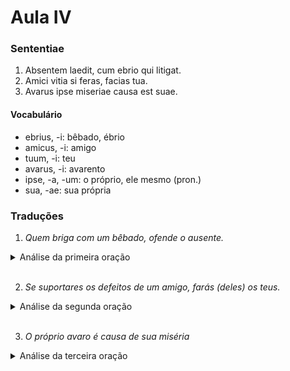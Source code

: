 # Aula IV

### Sententiae

1. Absentem laedit, cum ebrio qui litigat.
2. Amici vitia si feras, facias tua.
3. Avarus ipse miseriae causa est suae.

#### Vocabulário

- ebrius, -i: bêbado, ébrio
- amicus, -i: amigo
- tuum, -i: teu
- avarus, -i: avarento
- ipse, -a, -um: o próprio, ele mesmo (pron.)
- sua, -ae: sua própria

### Traduções

1. _Quem briga com um bêbado, ofende o ausente._

<details>
<summary> Análise da primeira oração</summary>

#### Absentem:

Forma: Particípio presente ativo, acusativo singular (masculino ou feminino). Deriva do verbo absum (estar ausente).
Derivação: Do particípio absēns, absentis (ausente, sendo ausente).
Caso: Acusativo. Funciona como objeto direto do verbo laedit.
Número: Singular.
Gênero: Pode ser masculino ou feminino (referindo-se a uma pessoa ausente).
Significado: "o ausente", "quem está ausente", "a pessoa ausente".

#### Laedit:

Forma: Verbo laedō, laedere, laesī, laesus (prejudicar, ofender, ferir). Está na 3ª pessoa do singular do presente do indicativo ativo.
Conjugação: 3ª conjugação.
Tempo: Presente.
Modo: Indicativo.
Voz: Ativa.
Pessoa/Número: 3ª pessoa do singular. O sujeito está implícito e é o mesmo que a pessoa descrita na oração relativa (qui litigat cum ebrio).
Significado: "prejudica", "ofende", "fere".

#### Cum:

Forma: Preposição.
Função: Introduz um complemento que indica companhia, modo ou circunstância.
Regência: Governa o caso Ablativo. A palavra que a segue (ebrio) está no ablativo.
Significado: "com".

#### Ebrio:

Forma: Adjetivo ēbrius, -a, -um (bêbado, embriagado) usado substantivamente, no caso ablativo singular (masculino).
Declinação: 1ª/2ª declinação de adjetivos. Usado aqui como substantivo de 2ª declinação masculina.
Caso: Ablativo. Objeto da preposição cum.
Número: Singular.
Gênero: Masculino (referindo-se a "um homem bêbado").
Significado: "um bêbado", "uma pessoa embriagada".

#### Qui:

Forma: Pronome relativo quī, quae, quod (quem, o qual, a qual, que). Está no caso nominativo singular masculino.
Função: É o sujeito da oração subordinada relativa (qui litigat cum ebrio). Refere-se ao antecedente (implícito) que é o sujeito da oração principal (Absentem laedit).
Caso: Nominativo.
Número: Singular.
Gênero: Masculino (concordando com o sujeito implícito da oração principal, que é a pessoa que realiza a ação de "prejudicar").
Significado: "quem", "aquele que".

#### Litigat:

Forma: Verbo lītigō, lītigāre, lītigāvī, lītigātus (discutir, brigar, litigar, contender). Está na 3ª pessoa do singular do presente do indicativo ativo.
Conjugação: 1ª conjugação.
Tempo: Presente.
Modo: Indicativo.
Voz: Ativa.
Pessoa/Número: 3ª pessoa do singular. O sujeito é o pronome relativo qui.
Significado: "discute", "briga", "contende".

Estrutura da Frase:
A frase é composta por:

Uma oração principal: Absentem laedit (Ele/Ela prejudica o ausente). O sujeito é implícito.
Uma oração subordinada relativa: qui litigat cum ebrio (quem discute com um bêbado). Esta oração funciona como um modificador (ou substituto) do sujeito implícito da oração principal.

</details>

<br/>

2. _Se suportares os defeitos de um amigo, farás (deles) os teus._

<details>
<summary> Análise da segunda oração</summary>

#### Amici:

Forma: Nome (substantivo), genitivo singular. Deriva de amīcus, amīcī (amigo).
Declinação: 2ª declinação .
Caso: Genitivo
Número: Singular.
Gênero: Masculino.
Significado: "de um amigo", "do amigo".

#### Vitia:

Forma: Nome (substantivo), acusativo plural. Deriva de vitium, vitiī (vício, defeito, falha).
Declinação: 2ª declinação (neutro).
Caso: Acusativo. Funciona como objeto direto do verbo feras.
Número: Plural.
Gênero: Neutro.
Significado: "os vícios", "os defeitos", "as falhas".

#### Si:

Forma: Conjunção.
Função: Introduz uma oração condicional.
Significado: "se".

#### Feras:

Forma: Verbo ferō, ferre, tulī, lātus (carregar, suportar, aguentar, tolerar). Está na 2ª pessoa do singular do presente do subjuntivo ativo. É um verbo irregular.
Conjugação: Verbo irregular (embora siga padrões da 3ª conjugação em alguns tempos, o infinitivo ferre é único).
Tempo: Presente.
Modo: Subjuntivo (Conjuntivo). Usado em orações condicionais (protase) para expressar uma condição potencial ou hipotética.
Voz: Ativa.
Pessoa/Número: 2ª pessoa do singular. O sujeito implícito é "tu".
Significado: "tu suportares", "tu toleres", "tu aguentares".

#### Facias:

Forma: Verbo faciō, facere, fēcī, factus (fazer, tornar). Está na 2ª pessoa do singular do presente do subjuntivo ativo. É um verbo da 3ª conjugação com formas em -io.
Conjugação: 3ª conjugação (-io).
Tempo: Presente.
Modo: Subjuntivo (Conjuntivo). Usado na oração principal (apodose) de uma condição para indicar a consequência potencial ou hipotética da condição expressa na oração com si.
Voz: Ativa.
Pessoa/Número: 2ª pessoa do singular. O sujeito implícito é "tu".
Significado: "tu farás", "tu tornas", "tu fizeres".

#### Tua:

Forma: Adjetivo/Pronome possessivo tuus, tua, tuum (teu/tua). Está no caso acusativo plural neutro.
Declinação: 1ª/2ª declinação (como adjetivo).
Caso: Acusativo. Concorda em caso, número e género com vitia (os vícios) que é o que está a ser "feito teu". Funciona como um predicativo do objeto ou um pronome que substitui vitia.
Número: Plural.
Gênero: Neutro (concordando com vitia).
Significado: "teus", "os teus".

</details>

<br/>

3. _O próprio avaro é causa de sua miséria_

<details>
<summary> Análise da terceira oração</summary>

#### Avarus:

Forma: Substantivo (adjetivo usado como substantivo), nominativo singular. Deriva de avārus, -a, -um (ávido, ganancioso).
Declinação: 2ª declinação.
Caso: Nominativo. É o sujeito da oração.
Número: Singular.
Gênero: Masculino (referindo-se a "um homem avarento").
Significado: "o avarento", "a pessoa avarenta".

#### Ipse:

Forma: Pronome/Adjetivo Intensivo, nominativo singular. Deriva de ipse, ipsa, ipsum (ele mesmo, ela mesma, isso mesmo; em pessoa, próprio).
Declinação: Irregular (semelhante a adjetivos de 1ª/2ª declinação em alguns casos, mas com particularidades).
Caso: Nominativo. Concorda em caso, número e gênero com o sujeito avarus para enfatizá-lo.
Número: Singular.
Gênero: Masculino (concordando com Avarus).
Significado: "ele mesmo", "o próprio", "em pessoa". Reforça que a causa está no próprio avarento.

#### Miseriae:

Forma: Substantivo, genitivo singular. Deriva de miseria, miseriae (miséria, infelicidade, sofrimento).
Declinação: 1ª declinação.
Caso: Genitivo. É um genitivo de relação ou posse, especificando "a causa de quê". Modifica o substantivo causa.
Número: Singular.
Gênero: Feminino.
Significado: "da miséria", "da infelicidade", "do sofrimento".

#### Causa:

Forma: Substantivo, nominativo singular. Deriva de causa, causae (causa, razão, motivo).
Declinação: 1ª declinação.
Caso: Nominativo. É o predicativo do sujeito (após o verbo de ligação est), indicando o que o sujeito é.
Número: Singular.
Gênero: Feminino.
Significado: "a causa", "a razão", "a fonte".

#### Est:

Forma: Verbo sum, esse, fuī, futūrus (ser, estar). Está na 3ª pessoa do singular do presente do indicativo ativo.
Conjugação: Verbo irregular.
Tempo: Presente.
Modo: Indicativo.
Voz: Ativa.
Pessoa/Número: 3ª pessoa do singular. O sujeito é Avarus ipse. Funciona como verbo de ligação (cópula).
Significado: "é".

#### Suae:

Forma: Adjetivo/Pronome Possessivo, genitivo singular. Deriva de suus, sua, suum (seu, dele, dela - referindo-se ao sujeito da oração).
Declinação: 1ª/2ª declinação (como adjetivo).
Caso: Genitivo. Concorda em caso, número e gênero com o substantivo que modifica, que é miseriae.
Número: Singular.
Gênero: Feminino (concordando com miseriae).
Significado: "sua própria", "dele próprio" (referindo-se ao avarento, que é o sujeito). Indica posse reflexiva (a miséria que pertence ao próprio sujeito).

</details>

